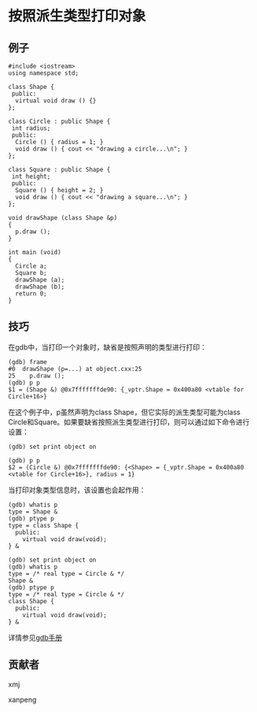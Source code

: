 # 按照派生类型打印对象

## 例子

	#include <iostream>
	using namespace std;
	
	class Shape {
	 public:
	  virtual void draw () {}
	};
	
	class Circle : public Shape {
	 int radius;
	 public:
	  Circle () { radius = 1; }
	  void draw () { cout << "drawing a circle...\n"; }
	};
	
	class Square : public Shape {
	 int height;
	 public:
	  Square () { height = 2; }
	  void draw () { cout << "drawing a square...\n"; }
	};
	
	void drawShape (class Shape &p)
	{
	  p.draw ();
	}
	
	int main (void)
	{
	  Circle a;
	  Square b;
	  drawShape (a);
	  drawShape (b);
	  return 0;
	}

## 技巧

在gdb中，当打印一个对象时，缺省是按照声明的类型进行打印：

	(gdb) frame
	#0  drawShape (p=...) at object.cxx:25
	25	  p.draw ();
	(gdb) p p
	$1 = (Shape &) @0x7fffffffde90: {_vptr.Shape = 0x400a80 <vtable for Circle+16>}

在这个例子中，p虽然声明为class Shape，但它实际的派生类型可能为class Circle和Square。如果要缺省按照派生类型进行打印，则可以通过如下命令进行设置：

	(gdb) set print object on

	(gdb) p p
	$2 = (Circle &) @0x7fffffffde90: {<Shape> = {_vptr.Shape = 0x400a80 <vtable for Circle+16>}, radius = 1}

当打印对象类型信息时，该设置也会起作用：

	(gdb) whatis p
	type = Shape &
	(gdb) ptype p
	type = class Shape {
	  public:
	    virtual void draw(void);
	} &

	(gdb) set print object on
	(gdb) whatis p
	type = /* real type = Circle & */
	Shape &
	(gdb) ptype p
	type = /* real type = Circle & */
	class Shape {
	  public:
	    virtual void draw(void);
	} &

详情参见[gdb手册](https://sourceware.org/gdb/onlinedocs/gdb/Print-Settings.html#index-set-print)

## 贡献者

xmj

xanpeng

